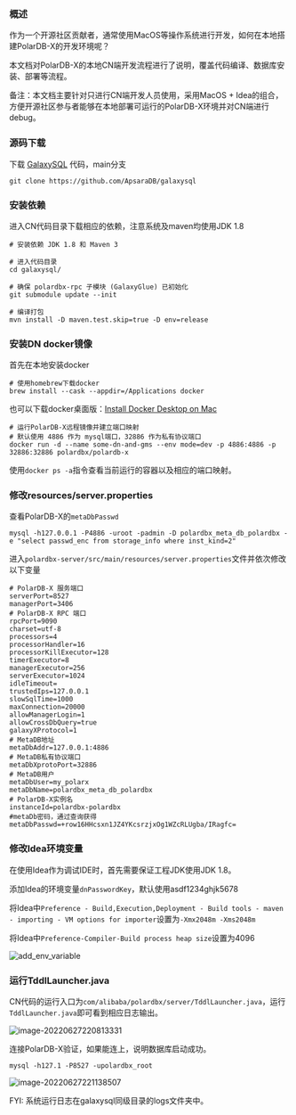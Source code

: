 ### 概述

作为一个开源社区贡献者，通常使用MacOS等操作系统进行开发，如何在本地搭建PolarDB-X的开发环境呢？

本文档对PolarDB-X的本地CN端开发流程进行了说明，覆盖代码编译、数据库安装、部署等流程。

备注：本文档主要针对只进行CN端开发人员使用，采用MacOS + Idea的组合，方便开源社区参与者能够在本地部署可运行的PolarDB-X环境并对CN端进行debug。

### 源码下载

下载 [GalaxySQL](https://github.com/ApsaraDB/galaxysql) 代码，main分支

``` shell
git clone https://github.com/ApsaraDB/galaxysql
```

### 安装依赖

进入CN代码目录下载相应的依赖，注意系统及maven均使用JDK 1.8

```shell
# 安装依赖 JDK 1.8 和 Maven 3

# 进入代码目录 
cd galaxysql/

# 确保 polardbx-rpc 子模块 (GalaxyGlue) 已初始化
git submodule update --init

# 编译打包
mvn install -D maven.test.skip=true -D env=release 
```

### 安装DN docker镜像

首先在本地安装docker

```shell
# 使用homebrew下载docker
brew install --cask --appdir=/Applications docker
```

也可以下载docker桌面版：[Install Docker Desktop on Mac](https://docs.docker.com/desktop/mac/install/)

```shell
# 运行PolarDB-X远程镜像并建立端口映射
# 默认使用 4886 作为 mysql端口，32886 作为私有协议端口
docker run -d --name some-dn-and-gms --env mode=dev -p 4886:4886 -p 32886:32886 polardbx/polardb-x
```

使用``` docker ps -a ```指令查看当前运行的容器以及相应的端口映射。

### 修改resources/server.properties

查看PolarDB-X的`metaDbPasswd`

```shell
mysql -h127.0.0.1 -P4886 -uroot -padmin -D polardbx_meta_db_polardbx -e "select passwd_enc from storage_info where inst_kind=2"
```

进入`polardbx-server/src/main/resources/server.properties`文件并依次修改以下变量

```shell
# PolarDB-X 服务端口
serverPort=8527
managerPort=3406
# PolarDB-X RPC 端口
rpcPort=9090
charset=utf-8
processors=4
processorHandler=16
processorKillExecutor=128
timerExecutor=8
managerExecutor=256
serverExecutor=1024
idleTimeout=
trustedIps=127.0.0.1
slowSqlTime=1000
maxConnection=20000
allowManagerLogin=1
allowCrossDbQuery=true
galaxyXProtocol=1
# MetaDB地址
metaDbAddr=127.0.0.1:4886
# MetaDB私有协议端口
metaDbXprotoPort=32886
# MetaDB用户
metaDbUser=my_polarx
metaDbName=polardbx_meta_db_polardbx
# PolarDB-X实例名
instanceId=polardbx-polardbx
#metaDb密码，通过查询获得
metaDbPasswd=+row16HHcsxn1JZ4YKcsrzjxOg1WZcRLUgba/IRagfc=
```

### 修改Idea环境变量

在使用Idea作为调试IDE时，首先需要保证工程JDK使用JDK 1.8。

添加Idea的环境变量`dnPasswordKey`，默认使用asdf1234ghjk5678

将Idea中`Preference - Build,Execution,Deployment - Build tools - maven - importing - VM options for importer`设置为`-Xmx2048m -Xms2048m`

将Idea中`Preference-Compiler-Build process heap size`设置为4096

![add_env_variable](../images/add_env_variable.png)

### 运行TddlLauncher.java

CN代码的运行入口为`com/alibaba/polardbx/server/TddlLauncher.java`，运行`TddlLauncher.java`即可看到相应日志输出。

![image-20220627220813331](../images/tddl_logs.png)

连接PolarDB-X验证，如果能连上，说明数据库启动成功。

``` shell
mysql -h127.1 -P8527 -upolardbx_root
```

![image-20220627221138507](../images/success_output.png)

FYI: 系统运行日志在galaxysql同级目录的logs文件夹中。